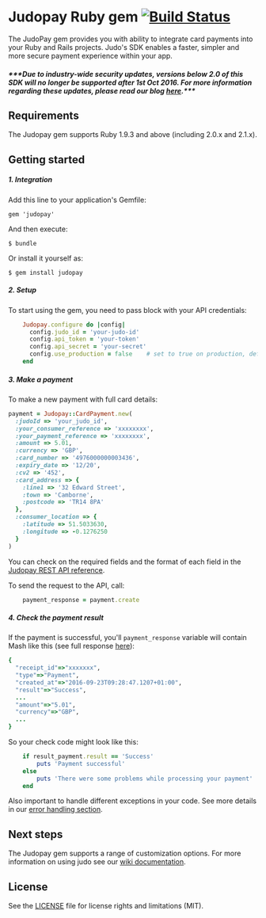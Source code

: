 # Judopay Ruby gem [![Build Status](https://travis-ci.org/JudoPay/Judo-Ruby.svg?branch=master)](https://travis-ci.org/JudoPay/Judo-Ruby)
The JudoPay gem provides you with ability to integrate card payments into your Ruby and Rails projects. Judo's SDK enables a faster, simpler and more secure payment experience within your app.
##### **\*\*\*Due to industry-wide security updates, versions below 2.0 of this SDK will no longer be supported after 1st Oct 2016. For more information regarding these updates, please read our blog [here](http://hub.judopay.com/pci31-security-updates/).*****

## Requirements
The Judopay gem supports Ruby 1.9.3 and above (including 2.0.x and 2.1.x).

## Getting started
##### 1. Integration
Add this line to your application's Gemfile:

	gem 'judopay'

And then execute:

	$ bundle

Or install it yourself as:

	$ gem install judopay

##### 2. Setup
To start using the gem, you need to pass block with your API credentials:
```ruby
	Judopay.configure do |config|
	  config.judo_id = 'your-judo-id'
	  config.api_token = 'your-token'
	  config.api_secret = 'your-secret'
	  config.use_production = false    # set to true on production, defaults to false which is the sandbox
	end
```

##### 3. Make a payment
To make a new payment with full card details:
```ruby
payment = Judopay::CardPayment.new(
  :judoId => 'your_judo_id',
  :your_consumer_reference => 'xxxxxxxx',
  :your_payment_reference => 'xxxxxxxx',
  :amount => 5.01,
  :currency => 'GBP',
  :card_number => '4976000000003436',
  :expiry_date => '12/20',
  :cv2 => '452',
  :card_address => {
    :line1 => '32 Edward Street',
    :town => 'Camborne',
    :postcode => 'TR14 8PA'
  },
  :consumer_location => {
    :latitude => 51.5033630,
    :longitude => -0.1276250
  }
)
```
You can check on the required fields and the format of each field in the [Judopay REST API reference](https://www.judopay.com/docs/v5/api-reference/restful-api/#post-card-payment).

To send the request to the API, call:
```ruby
    payment_response = payment.create
```

##### 4. Check the payment result
If the payment is successful, you'll `payment_response` variable will contain Mash like this (see full response [here](https://www.judopay.com/docs/v5/api-reference/restful-api/#post-card-payment)):
```ruby
{
  "receipt_id"=>"xxxxxxx",
  "type"=>"Payment",
  "created_at"=>"2016-09-23T09:28:47.1207+01:00",
  "result"=>"Success",
  ...
  "amount"=>"5.01",
  "currency"=>"GBP",
  ...
}
```
So your check code might look like this:
```ruby
    if result_payment.result == 'Success'
        puts 'Payment successful'
    else
        puts 'There were some problems while processing your payment'
    end
```

Also important to handle different exceptions in your code. See more details in our [error handling section](https://github.com/JudoPay/RubySdk/wiki/Error-handling). 

## Next steps
The Judopay gem supports a range of customization options. For more information on using judo see our [wiki documentation](https://github.com/JudoPay/RubySdk/wiki). 

## License
See the [LICENSE](https://github.com/JudoPay/RubySdk/blob/master/LICENSE.txt) file for license rights and limitations (MIT).
